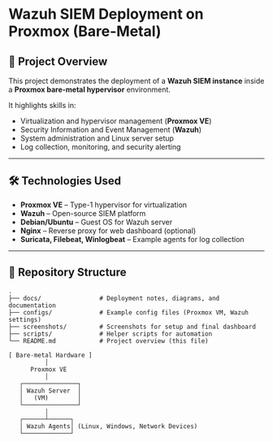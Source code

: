 # Wazuh SIEM Deployment on Proxmox (Bare-Metal)

## 📌 Project Overview
This project demonstrates the deployment of a **Wazuh SIEM instance** inside a **Proxmox bare-metal hypervisor** environment.  

It highlights skills in:  
- Virtualization and hypervisor management (**Proxmox VE**)  
- Security Information and Event Management (**Wazuh**)  
- System administration and Linux server setup  
- Log collection, monitoring, and security alerting  

---

## 🛠️ Technologies Used
- **Proxmox VE** – Type-1 hypervisor for virtualization  
- **Wazuh** – Open-source SIEM platform  
- **Debian/Ubuntu** – Guest OS for Wazuh server  
- **Nginx** – Reverse proxy for web dashboard (optional)  
- **Suricata, Filebeat, Winlogbeat** – Example agents for log collection  

---

## 📂 Repository Structure
```plaintext
.
├── docs/                # Deployment notes, diagrams, and documentation
├── configs/             # Example config files (Proxmox VM, Wazuh settings)
├── screenshots/         # Screenshots for setup and final dashboard
├── scripts/             # Helper scripts for automation
└── README.md            # Project overview (this file)

[ Bare-metal Hardware ]
          │
      Proxmox VE
          │
   ┌───────────────┐
   │ Wazuh Server  │
   │   (VM)        │
   └───────────────┘
          │
   ┌──────┴──────┐
   │ Wazuh Agents│ (Linux, Windows, Network Devices)
   └─────────────┘
